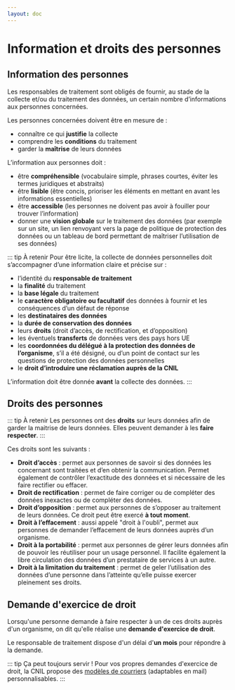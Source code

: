 ```yaml
---
layout: doc
---
```


# Information et droits des personnes

## Information des personnes

Les responsables de traitement sont obligés de fournir, au stade de la collecte et/ou du traitement
des données, un certain nombre d’informations aux personnes concernées.

Les personnes concernées doivent être en mesure de :

- connaître ce qui **justifie** la collecte
- comprendre les **conditions** du traitement
- garder la **maîtrise** de leurs données

L’information aux personnes doit :

- être **compréhensible** (vocabulaire simple, phrases courtes, éviter les termes juridiques et abstraits)
- être **lisible** (être concis, prioriser les éléments en mettant en avant les informations essentielles)
- être **accessible** (les personnes ne doivent pas avoir à fouiller pour trouver l’information)
- donner une **vision globale** sur le traitement des données (par exemple sur un site, un lien renvoyant vers la page
  de politique de protection des données ou un tableau de bord permettant de maîtriser l’utilisation de ses données)

::: tip À retenir
Pour être licite, la collecte de données personnelles doit s’accompagner d’une information claire et précise sur :

- l’identité du **responsable de traitement**
- la **finalité** du traitement
- la **base légale** du traitement
- le **caractère obligatoire ou facultatif** des données à fournir et les conséquences d’un défaut de réponse
- les **destinataires des données**
- la **durée de conservation des données**
- leurs **droits** (droit d’accès, de rectification, et d’opposition)
- les éventuels **transferts** de données vers des pays hors UE
- les **coordonnées du délégué à la protection des données de l’organisme**, s’il a été désigné, ou d’un point de contact sur les questions de protection des données personnelles
- le **droit d’introduire une réclamation auprès de la CNIL**

L’information doit être donnée **avant** la collecte des données.
:::

## Droits des personnes

::: tip À retenir
Les personnes ont des **droits** sur leurs données afin de garder la maitrise de leurs données.
Elles peuvent demander à les **faire respecter**.
:::

Ces droits sont les suivants :

- **Droit d’accès** : permet aux personnes de savoir si des données les concernant sont traitées et d’en obtenir la communication. 
Permet également de contrôler l’exactitude des données et si nécessaire de les faire rectifier ou effacer.
- **Droit de rectification** : permet de faire corriger ou de compléter des données inexactes ou de compléter des données.
- **Droit d’opposition** : permet aux personnes de s’opposer au traitement de leurs données. Ce droit peut être exercé **à tout moment**.
- **Droit à l’effacement** : aussi appelé "droit à l'oubli", permet aux personnes de demander l’effacement de leurs données auprès d’un organisme.
- **Droit à la portabilité** : permet aux personnes de gérer leurs données afin de pouvoir les réutiliser pour un usage personnel. 
Il facilite également la libre circulation des données d’un prestataire de services à un autre.
- **Droit à la limitation du traitement** : permet de geler l’utilisation des données d’une personne dans l’atteinte qu’elle puisse exercer pleinement ses droits.

## Demande d'exercice de droit

Lorsqu'une personne demande à faire respecter à un de ces droits auprès d'un organisme, on dit qu'elle réalise une
**demande d'exercice de droit**.

Le responsable de traitement dispose d'un délai d'**un mois** pour répondre à la demande.

::: tip Ça peut toujours servir !
Pour vos propres demandes d'exercice de droit, la CNIL propose des [modèles de courriers](https://www.cnil.fr/fr/modeles/courrier) (adaptables en mail) personnalisables.
:::